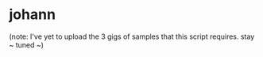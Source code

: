 # johann

(note: I've yet to upload the 3 gigs of samples that this script requires. stay ~ tuned ~)
